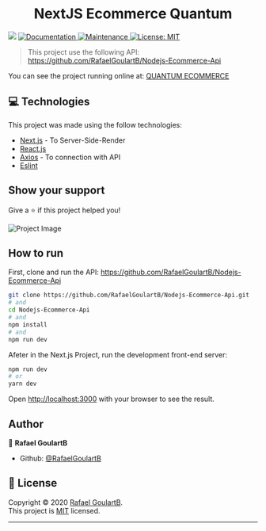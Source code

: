 <h1 align="center">NextJS Ecommerce Quantum</h1>
<p>
  <img src="https://img.shields.io/badge/version-2.0.0-blue.svg?cacheSeconds=2592000" />
  <a href="https://github.com/RafaelGoulartB/Next.js-Ecommerce#readme">
    <img alt="Documentation" src="https://img.shields.io/badge/documentation-yes-brightgreen.svg" target="_blank" />
  </a>
  <a href="https://github.com/RafaelGoulartB/Next.js-Ecommerce/graphs/commit-activity">
    <img alt="Maintenance" src="https://img.shields.io/badge/Maintained%3F-yes-green.svg" target="_blank" />
  </a>
  <a href="https://github.com/RafaelGoulartB/Ecommerce-Quantum/blob/master/LICENSE">
    <img alt="License: MIT" src="https://img.shields.io/badge/License-MIT-yellow.svg" target="_blank" />
  </a>
</p>

> This project use the following API: https://github.com/RafaelGoulartB/Nodejs-Ecommerce-Api 

You can see the project running online at: <a href="https://quantum-ecommerce.now.sh/" target="_blank">QUANTUM ECOMMERCE<a/>

## 💻 Technologies
This project was made using the follow technologies:
<ul>
  <li><a href="https://nextjs.org/">Next.js</a>  - To Server-Side-Render</li>
  <li><a href="https://reactjs.org/docs/getting-started.html">React.js</a></li>
  <li><a href="https://github.com/axios/axios">Axios</a> - To connection with API</li>
  <li><a href="https://eslint.org/docs/user-guide/getting-started">Eslint</a></li>
</ul>

## Show your support

Give a ⭐️ if this project helped you!

![Project Image](https://github.com/RafaelGoulartB/Ecommerce-Quantum/blob/master/Ecommerce.jpg)

## How to run
First, clone and run the API: https://github.com/RafaelGoulartB/Nodejs-Ecommerce-Api
```bash
git clone https://github.com/RafaelGoulartB/Nodejs-Ecommerce-Api.git
# and
cd Nodejs-Ecommerce-Api
# and
npm install
# and
npm run dev
```

Afeter in the Next.js Project, run the development front-end server:

```bash
npm run dev
# or
yarn dev
```

Open [http://localhost:3000](http://localhost:3000) with your browser to see the result.



## Author

👤 **Rafael GoulartB**

* Github: [@RafaelGoulartB](https://github.com/RafaelGoulartB)

## 📝 License

Copyright © 2020 [Rafael GoulartB](https://github.com/RafaelGoulartB).<br />
This project is [MIT](https://github.com/RafaelGoulartB/Next.js-Ecommerce/blob/master/LICENSE) licensed.

***
